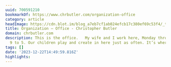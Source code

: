```yaml
---
uuid: 700591210
bookmarkOf: https://www.chrbutler.com/organization-office
category: article
headImage: https://cdn.blot.im/blog_a7eb7cf1ab024efcb17c380ef69c53f4/_thumbnails/d04f5c88-baba-40f0-985f-0033147a7686/large.jpg
title: Organization – Office - Christopher Butler
domain: chrbutler.com
description: This is the office.   My wife and I work here, Monday through Friday,
  9 to 5. Our children play and create in here just as often. It’s where we
tags: []
date: '2023-12-22T14:49:59.816Z'
highlights: 
---
```




